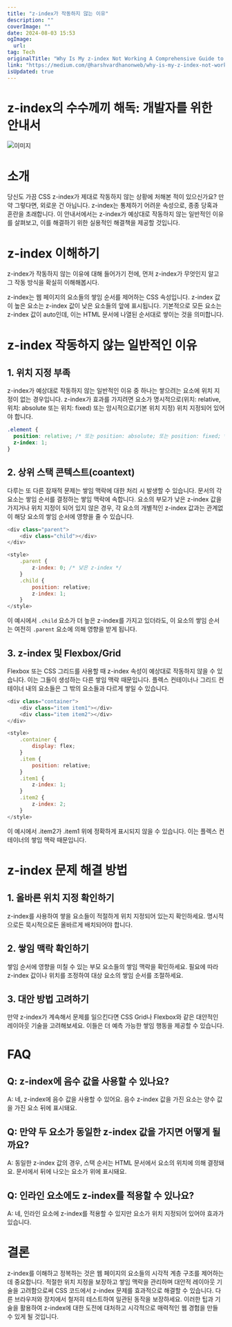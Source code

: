 ```yaml
---
title: "z-index가 작동하지 않는 이유"
description: ""
coverImage: ""
date: 2024-08-03 15:53
ogImage: 
  url: 
tag: Tech
originalTitle: "Why Is My z-index Not Working A Comprehensive Guide to Understanding and Fixing z-index Issues"
link: "https://medium.com/@harshvardhanonweb/why-is-my-z-index-not-working-a-comprehensive-guide-to-understanding-and-fixing-z-index-issues-06614675fd5b"
isUpdated: true
---
```






# z-index의 수수께끼 해독: 개발자를 위한 안내서

![이미지](/assets/img/WhyIsMyz-indexNotWorkingAComprehensiveGuidetoUnderstandingandFixingz-indexIssues_0.png)

# 소개

당신도 가끔 CSS z-index가 제대로 작동하지 않는 상황에 처해본 적이 있으신가요? 만약 그렇다면, 외로운 건 아닙니다. z-index는 통제하기 어려운 속성으로, 종종 당혹과 혼란을 초래합니다. 이 안내서에서는 z-index가 예상대로 작동하지 않는 일반적인 이유를 살펴보고, 이를 해결하기 위한 실용적인 해결책을 제공할 것입니다.

<div class="content-ad"></div>

# z-index 이해하기

z-index가 작동하지 않는 이유에 대해 들어가기 전에, 먼저 z-index가 무엇인지 알고 그 작동 방식을 확실히 이해해봅시다.

z-index는 웹 페이지의 요소들의 쌓임 순서를 제어하는 CSS 속성입니다. z-index 값이 높은 요소는 z-index 값이 낮은 요소들의 앞에 표시됩니다. 기본적으로 모든 요소는 z-index 값이 auto인데, 이는 HTML 문서에 나열된 순서대로 쌓이는 것을 의미합니다.

# z-index 작동하지 않는 일반적인 이유

<div class="content-ad"></div>

## 1. 위치 지정 부족

z-index가 예상대로 작동하지 않는 일반적인 이유 중 하나는 쌓으려는 요소에 위치 지정이 없는 경우입니다. z-index가 효과를 가지려면 요소가 명시적으로(위치: relative, 위치: absolute 또는 위치: fixed) 또는 암시적으로(기본 위치 지정) 위치 지정되어 있어야 합니다.

```css
.element {
  position: relative; /* 또는 position: absolute; 또는 position: fixed; */
  z-index: 1;
}
```

## 2. 상위 스택 콘텍스트(coantext)

<div class="content-ad"></div>

다루는 또 다른 잠재적 문제는 쌓임 맥락에 대한 처리 시 발생할 수 있습니다. 문서의 각 요소는 쌓임 순서를 결정하는 쌓임 맥락에 속합니다. 요소의 부모가 낮은 z-index 값을 가지거나 위치 지정이 되어 있지 않은 경우, 각 요소의 개별적인 z-index 값과는 관계없이 해당 요소의 쌓임 순서에 영향을 줄 수 있습니다.

```js
<div class="parent">
    <div class="child"></div>
</div>

<style>
    .parent {
        z-index: 0; /* 낮은 z-index */
    }
    .child {
        position: relative;
        z-index: 1;
    }
</style>
```

이 예시에서 `.child` 요소가 더 높은 z-index를 가지고 있더라도, 이 요소의 쌓임 순서는 여전히 `.parent` 요소에 의해 영향을 받게 됩니다.

## 3. z-index 및 Flexbox/Grid

<div class="content-ad"></div>

Flexbox 또는 CSS 그리드를 사용할 때 z-index 속성이 예상대로 작동하지 않을 수 있습니다. 이는 그들이 생성하는 다른 쌓임 맥락 때문입니다. 플렉스 컨테이너나 그리드 컨테이너 내의 요소들은 그 밖의 요소들과 다르게 쌓일 수 있습니다.

```js
<div class="container">
    <div class="item item1"></div>
    <div class="item item2"></div>
</div>

<style>
    .container {
        display: flex;
    }
    .item {
        position: relative;
    }
    .item1 {
        z-index: 1;
    }
    .item2 {
        z-index: 2;
    }
</style>
```

이 예시에서 .item2가 .item1 위에 정확하게 표시되지 않을 수 있습니다. 이는 플렉스 컨테이너의 쌓임 맥락 때문입니다.

# z-index 문제 해결 방법

<div class="content-ad"></div>

## 1. 올바른 위치 지정 확인하기

z-index를 사용하여 쌓을 요소들이 적절하게 위치 지정되어 있는지 확인하세요. 명시적으로든 묵시적으로든 올바르게 배치되어야 합니다.

## 2. 쌓임 맥락 확인하기

쌓임 순서에 영향을 미칠 수 있는 부모 요소들의 쌓임 맥락을 확인하세요. 필요에 따라 z-index 값이나 위치를 조정하여 대상 요소의 쌓임 순서를 조절하세요.

<div class="content-ad"></div>

## 3. 대안 방법 고려하기

만약 z-index가 계속해서 문제를 일으킨다면 CSS Grid나 Flexbox와 같은 대안적인 레이아웃 기술을 고려해보세요. 이들은 더 예측 가능한 쌓임 행동을 제공할 수 있습니다.

# FAQ

## Q: z-index에 음수 값을 사용할 수 있나요?

<div class="content-ad"></div>

A: 네, z-index에 음수 값을 사용할 수 있어요. 음수 z-index 값을 가진 요소는 양수 값을 가진 요소 뒤에 표시돼요.

## Q: 만약 두 요소가 동일한 z-index 값을 가지면 어떻게 될까요?

A: 동일한 z-index 값의 경우, 스택 순서는 HTML 문서에서 요소의 위치에 의해 결정돼요. 문서에서 뒤에 나오는 요소가 위에 표시돼요.

## Q: 인라인 요소에도 z-index를 적용할 수 있나요?

<div class="content-ad"></div>

A: 네, 인라인 요소에 z-index를 적용할 수 있지만 요소가 위치 지정되어 있어야 효과가 있습니다.

# 결론

z-index를 이해하고 정복하는 것은 웹 페이지의 요소들의 시각적 계층 구조를 제어하는 데 중요합니다. 적절한 위치 지정을 보장하고 쌓임 맥락을 관리하며 대안적 레이아웃 기술을 고려함으로써 CSS 코드에서 z-index 문제를 효과적으로 해결할 수 있습니다. 다른 브라우저와 장치에서 철저히 테스트하여 일관된 동작을 보장하세요. 이러한 팁과 기술을 활용하여 z-index에 대한 도전에 대처하고 시각적으로 매력적인 웹 경험을 만들 수 있게 될 것입니다.
